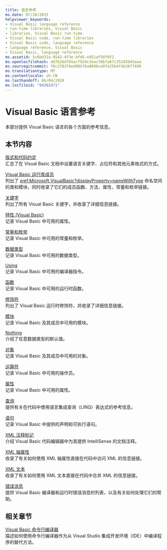 ```yaml
---
title: 语言参考
ms.date: 07/20/2015
helpviewer_keywords:
- Visual Basic language reference
- run-time libraries, Visual Basic
- libraries, Visual Basic run-time
- Visual Basic code, run-time libraries
- Visual Basic code, language reference
- language reference, Visual Basic
- Visual Basic, language reference
ms.assetid: 5c6bd31a-9542-4f3e-bfd5-e951af58f0f2
ms.openlocfilehash: dd7b26d7b5acf924c3eac39b7a67c35245945aaa
ms.sourcegitcommit: f8c270376ed905f6a8896ce0fe25b4f4b38ff498
ms.translationtype: MT
ms.contentlocale: zh-CN
ms.lasthandoff: 06/04/2020
ms.locfileid: "84362471"
---
```

# <a name="visual-basic-language-reference"></a>Visual Basic 语言参考

本部分提供 Visual Basic 语言的各个方面的参考信息。  
  
## <a name="in-this-section"></a>本节内容  

 [版式和代码约定](typographic-and-code-conventions.md)  
 汇总了在 Visual Basic 文档中设置语言关键字、占位符和其他元素格式的方式。  
  
 [Visual Basic 运行库成员](runtime-library-members.md)  
 列出了 <xref:Microsoft.VisualBasic?displayProperty=nameWithType> 命名空间的类和模块，同时收录了它们的成员函数、方法、属性、常量和枚举链接。  
  
 [关键字](keywords/index.md)  
 列出了所有 Visual Basic 关键字，并收录了详细信息链接。  
  
 [特性 (Visual Basic)](attributes.md)  
 记录 Visual Basic 中可用的属性。  
  
 [常量和枚举](constants-and-enumerations.md)  
 记录 Visual Basic 中可用的常量和枚举。  
  
 [数据类型](data-types/index.md)  
 记录 Visual Basic 中可用的数据类型。  
  
 [Using](directives/index.md)  
 记录 Visual Basic 中可用的编译器指令。  
  
 [函数](functions/index.md)  
 记录 Visual Basic 中可用的运行时函数。  
  
 [修饰符](modifiers/index.md)  
 列出了 Visual Basic 运行时修饰符，并收录了详细信息链接。  
  
 [模块](modules.md)  
 记录 Visual Basic 及其成员中可用的模块。  
  
 [Nothing](nothing.md)  
 介绍了任意数据类型的默认值。  
  
 [对象](objects/index.md)  
 记录 Visual Basic 及其成员中可用的对象。  
  
 [运算符](operators/index.md)  
 记录 Visual Basic 中可用的操作员。  
  
 [属性](properties.md)  
 记录 Visual Basic 中可用的属性。  
  
 [查询](queries/index.md)  
 提供有关在代码中使用语言集成查询（LINQ）表达式的参考信息。  
  
 [语句](statements/index.md)  
 记录 Visual Basic 中提供的声明和可执行语句。  
  
 [XML 注释标记](xmldoc/index.md)  
 介绍 Visual Basic 代码编辑器中为其提供 IntelliSense 的文档注释。  
  
 [XML 轴属性](xml-axis/index.md)  
 收录了有关如何使用 XML 轴属性直接在代码中访问 XML 的信息链接。  
  
 [XML 文本](xml-literals/index.md)  
 收录了有关如何使用 XML 文本直接在代码中合并 XML 的信息链接。  
  
 [错误消息](error-messages/index.md)  
 提供 Visual Basic 编译器和运行时错误消息的列表，以及有关如何处理它们的帮助。  
  
## <a name="related-sections"></a>相关章节  

 [Visual Basic 命令行编译器](../reference/command-line-compiler/index.md)  
 描述如何使用命令行编译器作为从 Visual Studio 集成开发环境（IDE）中编译程序的替代方法。
